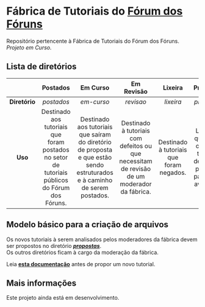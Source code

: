 # Fábrica de Tutoriais do [Fórum dos Fóruns](http://ajuda.forumeiros.com/)

Repositório pertencente à Fábrica de Tutoriais do Fórum dos Fóruns.  
_Projeto em Curso._

## Lista de diretórios

|               |                                          **Postados**                                          |                                                        **Em Curso**                                                       |                                        **Em Revisão**                                       |                **Lixeira**               |                                  **Propostas**                                 |
|:-------------:|:----------------------------------------------------------------------------------------------:|:-------------------------------------------------------------------------------------------------------------------------:|:-------------------------------------------------------------------------------------------:|:----------------------------------------:|:------------------------------------------------------------------------------:|
| **Diretório** |                                           _postados_                                           |                                                         _em-curso_                                                        |                                          _revisao_                                          |                 _lixeira_                |                                   _propostas_                                  |
|    **Uso**    | Destinado aos tutoriais que foram postados no setor de tutoriais públicos do Fórum dos Fóruns. | Destinado aos tutoriais que saíram do diretório de proposta e que estão sendo estruturados e à caminho de serem postados. | Destinado à tutoriais com defeitos ou que necessitam de revisão de um moderador da fábrica. | Destinado à tutoriais que foram negados. | Local em que todos os novos tutoriais devem ser postados para a sua avaliação. |

## Modelo básico para a criação de arquivos

Os novos tutoriais à serem analisados pelos moderadores da fábrica devem ser propostos no diretório _**[propostas](https://github.com/Forumeiros/Factory/tree/master/propostas)**_.  
Os outros diretórios ficam à cargo da moderação da fábrica.

Leia **[esta documentação](https://github.com/Forumeiros/Factory/wiki/Como-propor-um-tutorial)** antes de propor um novo tutorial.

## Mais informações

Este projeto ainda está em desenvolvimento.
